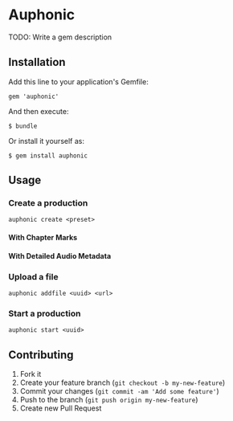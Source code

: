 # Auphonic

TODO: Write a gem description

## Installation

Add this line to your application's Gemfile:

    gem 'auphonic'

And then execute:

    $ bundle

Or install it yourself as:

    $ gem install auphonic

## Usage

### Create a production

    auphonic create <preset>

#### With Chapter Marks

#### With Detailed Audio Metadata

### Upload a file

    auphonic addfile <uuid> <url>
    
### Start a production

    auphonic start <uuid>

## Contributing

1. Fork it
2. Create your feature branch (`git checkout -b my-new-feature`)
3. Commit your changes (`git commit -am 'Add some feature'`)
4. Push to the branch (`git push origin my-new-feature`)
5. Create new Pull Request
